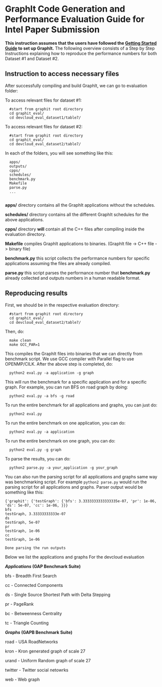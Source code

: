 # GraphIt Code Generation and Performance Evaluation Guide for Intel Paper Submission

**This instruction assumes that the users have followed the [Getting Started Guide](https://github.com/GraphIt-DSL/graphit/blob/master/README.md ) to set up GraphIt.** The following overview consists of a Step by Step Instructions explaining how to reproduce the performance numbers for both Dataset #1 and Dataset #2. 

## Instruction to access necessary files

After successfully compiling and build GraphIt, we can go to evaluation folder:

To access relevant files for dataset #1:

```
  #start from graphit root directory
  cd graphit_eval/
  cd devcloud_eval_dataset1/table7/

```

To access relevant files for dataset #2:

```
  #start from graphit root directory
  cd graphit_eval/
  cd devcloud_eval_dataset2/table7/

```

In each of the folders, you will see something like this:

```
  apps/
  outputs/
  cpps/
  schedules/
  benchmark.py
  Makefile
  parse.py
  ...


```

**apps/** directory contains all the GraphIt applications without the schedules. 

**schedules/** directory contains all the different GraphIt schedules for the above applications. 

**cpps/** directory **will** contain all the C++ files after compiling inside the evaluation directory.

**Makefile** compiles GraphIt applications to binaries. (GraphIt file -> C++ file -> binary file)

**benchmark.py** this script collects the performance numbers for specific applications assuming the files are already compiled. 

**parse.py** this script parses the performance number that **benchmark.py** already collected and outputs numbers in a human readable format. 


## Reproducing results

First, we should be in the respective evaluation directory:

```
  #start from graphit root directory
  cd graphit_eval/
  cd devcloud_eval_dataset2/table7/

```

Then, do:

```
  make clean
  make GCC_PAR=1 

```

This compiles the GraphIt files into binaries that we can directly from benchmark script. We use GCC compiler with Parallel flag to use OPENMP/CILK. After the above step is completed, do:

```
  python2 eval.py -a application -g graph

```

This will run the benchmark for a specific application and for a specific graph. For example, you can run BFS on road graph by doing:

```
  python2 eval.py -a bfs -g road

```

To run the entire benchmark for all applications and graphs, you can just do:

```
  python2 eval.py 

```

To run the entire benchmark on one application, you can do:

```
  python2 eval.py -a application

```

To run the entire benchmark on one graph, you can do:

```
  python2 eval.py -g graph

```


To parse the results, you can do:

```
  python2 parse.py -a your_application -g your_graph

```

You can also run the parsing script for all applications and graphs same way was benchmarking script. For example ```python2 parse.py``` would run the parsing script for all applications and graphs. Parser output would be something like this:

```
{'graphit': {'testGraph': {'bfs': 3.3333333333333335e-07, 'pr': 1e-06, 'ds': 5e-07, 'cc': 1e-06, }}}
bfs
testGraph, 3.33333333333e-07
ds
testGraph, 5e-07
pr
testGraph, 1e-06
cc
testGraph, 1e-06

Done parsing the run outputs
```

Below we list the applications and graphs For the devcloud evaluation

**_Applications_ (GAP Benchmark Suite)**

bfs - Breadth First Search

cc - Connected Components

ds - Single Source Shortest Path with Delta Stepping

pr - PageRank  

bc - Betweenness Centrality 

tc - Triangle Counting

**_Graphs_ (GAPB Benchmark Suite)**

road - USA RoadNetworks

kron - Kron generated graph of scale 27

urand - Uniform Random graph of scale 27

twitter - Twitter social netowrks

web - Web graph


